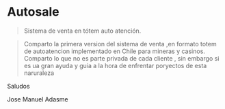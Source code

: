 # Autosale
>Sistema de venta en tótem auto atención.

> Comparto la primera version del sistema de venta ,en formato totem de autoatencion implementado en Chile para mineras y casinos. Comparto lo que no es parte privada de cada cliente , sin embargo si es ua gran ayuda y guia a la hora de enfrentar poryectos de esta naruraleza

Saludos

Jose Manuel Adasme
